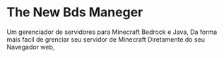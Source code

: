 # The New Bds Maneger

Um gerenciador de servidores para Minecraft Bedrock e Java, Da forma mais facil de grenciar seu servidor de Minecraft Diretamente do seu Navegador web, 
